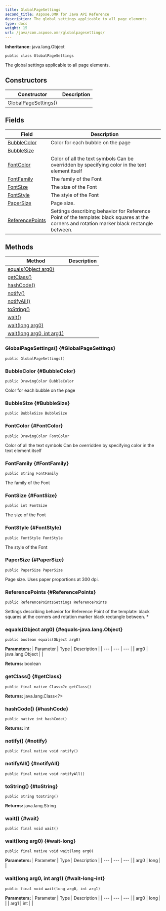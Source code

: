 ```yaml
---
title: GlobalPageSettings
second_title: Aspose.OMR for Java API Reference
description: The global settings applicable to all page elements
type: docs
weight: 15
url: /java/com.aspose.omr/globalpagesettings/
---
```


**Inheritance:**
java.lang.Object
```
public class GlobalPageSettings
```

The global settings applicable to all page elements.
## Constructors

| Constructor | Description |
| --- | --- |
| [GlobalPageSettings()](#GlobalPageSettings) |  |
## Fields

| Field | Description |
| --- | --- |
| [BubbleColor](#BubbleColor) | Color for each bubble on the page |
| [BubbleSize](#BubbleSize) |  |
| [FontColor](#FontColor) | Color of all the text symbols Can be overridden by specifying color in the text element itself |
| [FontFamily](#FontFamily) | The family of the Font |
| [FontSize](#FontSize) | The size of the Font |
| [FontStyle](#FontStyle) | The style of the Font |
| [PaperSize](#PaperSize) | Page size. |
| [ReferencePoints](#ReferencePoints) | Settings describing behavior for Reference Point of the template: black squares at the corners and rotation marker black rectangle between. |
## Methods

| Method | Description |
| --- | --- |
| [equals(Object arg0)](#equals-java.lang.Object) |  |
| [getClass()](#getClass) |  |
| [hashCode()](#hashCode) |  |
| [notify()](#notify) |  |
| [notifyAll()](#notifyAll) |  |
| [toString()](#toString) |  |
| [wait()](#wait) |  |
| [wait(long arg0)](#wait-long) |  |
| [wait(long arg0, int arg1)](#wait-long-int) |  |
### GlobalPageSettings() {#GlobalPageSettings}
```
public GlobalPageSettings()
```


### BubbleColor {#BubbleColor}
```
public DrawingColor BubbleColor
```


Color for each bubble on the page

### BubbleSize {#BubbleSize}
```
public BubbleSize BubbleSize
```


### FontColor {#FontColor}
```
public DrawingColor FontColor
```


Color of all the text symbols Can be overridden by specifying color in the text element itself

### FontFamily {#FontFamily}
```
public String FontFamily
```


The family of the Font

### FontSize {#FontSize}
```
public int FontSize
```


The size of the Font

### FontStyle {#FontStyle}
```
public FontStyle FontStyle
```


The style of the Font

### PaperSize {#PaperSize}
```
public PaperSize PaperSize
```


Page size. Uses paper proportions at 300 dpi.

### ReferencePoints {#ReferencePoints}
```
public ReferencePointsSettings ReferencePoints
```


Settings describing behavior for Reference Point of the template: black squares at the corners and rotation marker black rectangle between. \*

### equals(Object arg0) {#equals-java.lang.Object}
```
public boolean equals(Object arg0)
```




**Parameters:**
| Parameter | Type | Description |
| --- | --- | --- |
| arg0 | java.lang.Object |  |

**Returns:**
boolean
### getClass() {#getClass}
```
public final native Class<?> getClass()
```




**Returns:**
java.lang.Class<?>
### hashCode() {#hashCode}
```
public native int hashCode()
```




**Returns:**
int
### notify() {#notify}
```
public final native void notify()
```




### notifyAll() {#notifyAll}
```
public final native void notifyAll()
```




### toString() {#toString}
```
public String toString()
```




**Returns:**
java.lang.String
### wait() {#wait}
```
public final void wait()
```




### wait(long arg0) {#wait-long}
```
public final native void wait(long arg0)
```




**Parameters:**
| Parameter | Type | Description |
| --- | --- | --- |
| arg0 | long |  |

### wait(long arg0, int arg1) {#wait-long-int}
```
public final void wait(long arg0, int arg1)
```




**Parameters:**
| Parameter | Type | Description |
| --- | --- | --- |
| arg0 | long |  |
| arg1 | int |  |


